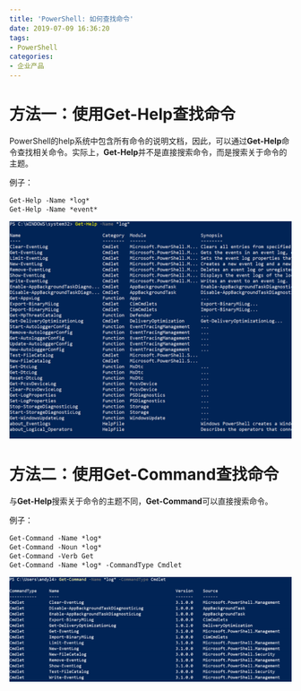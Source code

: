 ```yaml
---
title: 'PowerShell: 如何查找命令'
date: 2019-07-09 16:36:20
tags:
- PowerShell
categories:
- 企业产品
---
```

# 方法一：使用**Get-Help**查找命令

PowerShell的help系统中包含所有命令的说明文档，因此，可以通过**Get-Help**命令查找相关命令。实际上，**Get-Help**并不是直接搜索命令，而是搜索关于命令的主题。

例子：


	Get-Help -Name *log*
	Get-Help -Name *event*

![](/images/373.png)


# 方法二：使用**Get-Command**查找命令

与**Get-Help**搜索关于命令的主题不同，**Get-Command**可以直接搜索命令。

例子：


	Get-Command -Name *log*
	Get-Command -Noun *log*
	Get-Command -Verb Get
	Get-Command -Name *log* -CommandType Cmdlet

![](/images/374.png)

